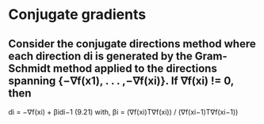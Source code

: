 
# Conjugate gradients
## Consider the conjugate directions method where each direction di is generated by the Gram-Schmidt method applied to the directions spanning {−∇f(x1), . . . ,−∇f(xi)}. If ∇f(xi) != 0, then

di = −∇f(xi) + βidi−1 (9.21) with,
βi = (∇f(xi)T∇f(xi)) / (∇f(xi−1)T∇f(xi−1))
